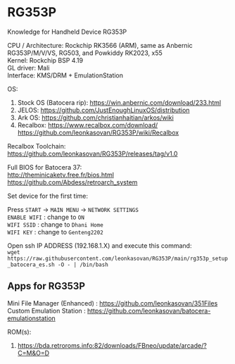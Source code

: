 # RG353P
Knowledge for Handheld Device RG353P

CPU / Architecture: Rockchip RK3566 (ARM), same as Anbernic RG353P/M/V/VS, RG503, and Powkiddy RK2023, x55  
Kernel: Rockchip BSP 4.19  
GL driver: Mali  
Interface: KMS/DRM + EmulationStation  

OS:
1. Stock OS (Batocera rip): https://win.anbernic.com/download/233.html  
2. JELOS: https://github.com/JustEnoughLinuxOS/distribution
3. Ark OS: https://github.com/christianhaitian/arkos/wiki
4. Recalbox: https://www.recalbox.com/download/  
https://github.com/leonkasovan/RG353P/wiki/Recalbox

Recalbox Toolchain:
https://github.com/leonkasovan/RG353P/releases/tag/v1.0

Full BIOS for Batocera 37:  
http://theminicaketv.free.fr/bios.html  
https://github.com/Abdess/retroarch_system  

Set device for the first time:  

Press `START` -> `MAIN MENU` -> `NETWORK SETTINGS`  
`ENABLE WIFI` : change to `ON`  
`WIFI SSID` : change to `Dhani Home`  
`WIFI KEY` : change to `Genteng2202`  

Open ssh IP ADDRESS (192.168.1.X) and execute this command:  
`wget https://raw.githubusercontent.com/leonkasovan/RG353P/main/rg353p_setup_batocera_es.sh -O - | /bin/bash`  

## Apps for RG353P
Mini File Manager (Enhanced) : https://github.com/leonkasovan/351Files  
Custom Emulation Station : https://github.com/leonkasovan/batocera-emulationstation

ROM(s):  
1. https://bda.retroroms.info:82/downloads/FBneo/update/arcade/?C=M&O=D  
